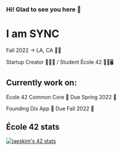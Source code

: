 ### Hi! Glad to see you here 👋 
# I am SYNC

Fall 2022 -> LA, CA 🛫🗽

Startup Creator 🧑‍🎨📱 / Student École 42 👨‍🎓🖥

## Currently work on:

École 42 Common Core 🔘 Due Spring 2022 📆

Founding Dis App 🔘 Due Fall 2022 📆

## École 42 stats

[![jaeskim's 42 stats](https://badge42.herokuapp.com/api/stats/mclown?privacyName=true)](https://github.com/JaeSeoKim/badge42)

<!--
**Mitya-Avadyaev/Mitya-Avadyaev** is a ✨ _special_ ✨ repository because its `README.md` (this file) appears on your GitHub profile.

Here are some ideas to get you started:

- 🔭 I’m currently working on ...
- 🌱 I’m currently learning ...
- 👯 I’m looking to collaborate on ...
- 🤔 I’m looking for help with ...
- 💬 Ask me about ...
- 📫 How to reach me: ...
- 😄 Pronouns: ...
- ⚡ Fun fact: ...
-->
